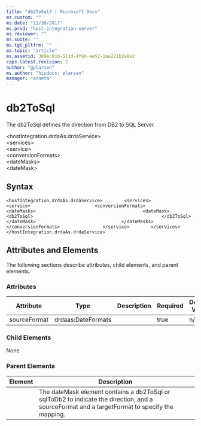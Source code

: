 ```yaml
---
title: "db2ToSql3 | Microsoft Docs"
ms.custom: ""
ms.date: "11/30/2017"
ms.prod: "host-integration-server"
ms.reviewer: ""
ms.suite: ""
ms.tgt_pltfrm: ""
ms.topic: "article"
ms.assetid: 389ec810-511d-4f6b-ae52-1aa221b2a8a2
caps.latest.revision: 2
author: "gplarsen"
ms.author: "hisdocs; plarsen"
manager: "anneta"
---
```

# db2ToSql
The db2ToSql defines the direction from DB2 to SQL Server.  

 \<hostIntegration.drdaAs.drdaService>  
\<services>  
\<service>  
\<conversionFormats>  
\<dateMasks>  
\<dateMask>  

## Syntax  

```  
<hostIntegration.drdaAs.drdaService>        <services>                <service>                        <conversionFormats>                                <dateMasks>                                        <dateMask>                                                <db2ToSql>                                                </db2ToSql>                                        </dateMask>                                </dateMasks>                        </conversionFormats>                </service>        </services></hostIntegration.drdaAs.drdaService>  
```  

## Attributes and Elements  
 The following sections describe attributes, child elements, and parent elements.  

### Attributes  

|Attribute|Type|Description|Required|Default Value|  
|---------------|----------|-----------------|--------------|-------------------|  
|sourceFormat|drdaas:DateFormats||true|n/a|  

### Child Elements  
 None  

### Parent Elements  

| Element |                                                                  Description                                                                  |
|---------|-----------------------------------------------------------------------------------------------------------------------------------------------|
|         | The dateMask element contains a db2ToSql or sqlToDb2 to indicate the direction, and a sourceFormat and a targetFormat to specify the mapping. |

